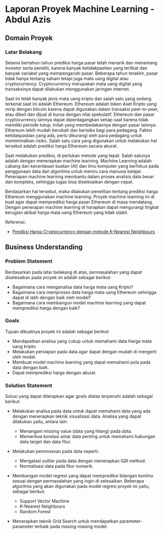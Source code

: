# Laporan Proyek Machine Learning - Abdul Azis
## Domain Proyek
### Latar Belakang 
Selama bertahun-tahun prediksi harga pasar telah menarik dan menantang investor serta peneliti, karena banyak ketidakpastian
yang terlibat dan banyak variabel yang mempengaruhi pasar. Beberapa tahun terakhir, pasar tidak hanya tentang saham tetapi juga mata uang digital atau cryptocurrency. Cryptocurrency merupakan mata uang digital yang transaksinya dapat dilakukan menggunakan jaringan internet.

Saat ini telah banyak jenis mata uang kripto dan salah satu yang sedang terkenal saat ini adalah Ethereum. Ethereum adalah token Aset Kripto yang mirip dengan bitcoin karena dapat digunakan dalam transaksi peer-to-peer, atau dibeli dan dijual di bursa dengan nilai spekulatif. Ethereum dan pasar cryptocurrency lainnya dapat diperdagangkan setiap saat karena tidak memiliki periode tutup, inilah yang membedakannya dengan pasar lainnya. Ethereum lebih mudah berubah dan berisiko bagi para pedagang. Faktor ketidakpastian yang ada, perlu dikurangi oleh para pedagang untuk meminimalkan risiko. Salah satu cara yang digunakan untuk melakukan hal tersebut adalah prediksi harga Ethereum secara akurat.

Saat melakukan prediksi, di perlukan metode yang tepat. Salah satunya adalah dengan menerapkan machine learning. Machine Learning adalah cabang dari kecerdasan buatan (AI) dan ilmu komputer yang berfokus pada penggunaan data dan algoritma untuk meniru cara manusia belajar. Penerapan machine learning membantu dalam proses analisis data besar dan kompleks, sehingga tugas bisa diselesaikan dengan cepat.

Berdasarkan hal tersebut, maka dilakukan penelitian tentang prediksi harga Ethereum menggunakan machine learning. Proyek machine learning ini di buat agar dapat memprediksi harga pasar Ethereum di masa mendatang. Dengan penerapan machine learning di harapkan dapat mengurangi tingkat kerugian akibat harga mata uang Ethereum yang tidak stabil.

Referensi:
- [Prediksi Harga Cryptocurrency dengan metode K-Nearest Neighbours](http://ejournal.nusamandiri.ac.id/index.php/pilar/article/view/30)

## Business Understanding
### Problem Statement
Berdasarkan pada latar belakang di atas, permasalahan yang dapat diselesaikan pada proyek ini adalah sebagai berikut:

* Bagaimana cara menganalisa data harga mata uang Kripto?
* Bagaimana cara memproses data harga mata uang Ethereum sehingga dapat di latih dengan baik oleh model?
* Bagaimana cara membangun model machine learning yang dapat memprediksi harga dengan baik?

### Goals
Tujuan dibuatnya proyek ini adalah sebagai berikut:

* Mendapatkan analisa yang cukup untuk memahami data Harga mata uang kripto.
* Melakukan persiapan pada data agar dapat dengan mudah di mengerti oleh model.
* Membuat model machine learning yang dapat memahami pola pada data dengan baik.
* Dapat memprediksi harga dengan akurat.

### Solution Statement
Solusi yang dapat diterapkan agar goals diatas terpenuhi adalah sebagai berikut:

* Melakukan analisa pada data untuk dapat memahami data yang ada dengan menerapkan teknik visualisasi data. Analisa yang dapat dilakukan yaitu, antara lain:
    * Menangani missing value (data yang hilang) pada data.
    * Memeriksa korelasi antar data penting untuk memahami hubungan data target dan data fitur.

* Melakukan pemrosesan pada data seperti:
    * Mengatasi outlier pada data dengan menerapkan IQR method.
    * Normalisasi data pada fitur numerik.

* Membangun model regresi yang dapat memprediksi bilangan kontinu sesuai dengan permasalahan yang ingin di selesaikan. Beberapa algoritma yang akan digunakan pada model regresi proyek ini yaitu, sebagai berikut:
    * Support Vector Machine
    * K-Nearest Neighbours
    * Random Forest

* Menerapkan teknik Grid Search untuk mendapatkan parameter-parameter terbaik pada masing-masing model.


